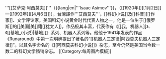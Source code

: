 '''[[艾萨克·阿西莫夫]]'''（{{lang|en|'''Isaac Asimov'''}}，（[[1920年]][[1月2日]]—[[1992年]][[4月6日]]），台灣譯作'''艾西莫夫'''，[[科幻小说]]及[[科普]][[作家]]、文学评论家。美国科幻小说黄金时代代表人物之一。他是一位生于[[俄罗斯]]的[[美国|美]]籍[[犹太人]]。作品极其丰富，代表作有《[[我，机器人]]》、《[[基地_(小说)|基地]]》系列、机器人系列等。他他于1941年发表的作品《Runaround》中第一次明确提出了著名的“[[机器人三定律|阿西莫夫机器人三定律]]”。以其名字命名的《[[阿西莫夫科幻小说]]》杂志，至今仍然是美国当今数一数二的科幻文学畅销杂志。
<noinclude>[[Category:每周图片模板]]</noinclude>